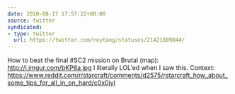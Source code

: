 ```yaml
---
date: 2010-08-17 17:57:22+00:00
source: twitter
syndicated:
- type: twitter
  url: https://twitter.com/roytang/statuses/21421889844/
---
```


How to beat the final #SC2 mission on Brutal (map): http://i.imgur.com/bKP6a.jpg I literally LOL'ed when I saw this. Context: https://www.reddit.com/r/starcraft/comments/d2575/rstarcraft_how_about_some_tips_for_all_in_on_hard/c0x0jyl
